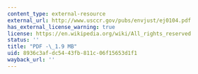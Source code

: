 ```yaml
---
content_type: external-resource
external_url: http://www.usccr.gov/pubs/envjust/ej0104.pdf
has_external_license_warning: true
license: https://en.wikipedia.org/wiki/All_rights_reserved
status: ''
title: "PDF -\_1.9 MB"
uid: 8936c3af-dc54-43fb-811c-06f15653d1f1
wayback_url: ''
---
```

